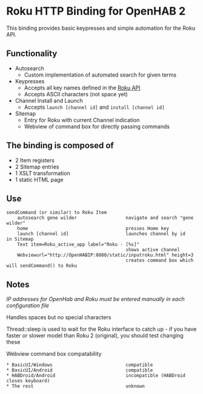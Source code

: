 # Roku HTTP Binding for OpenHAB 2

This binding provides basic keypresses and simple automation for the Roku API.

## Functionality
* Autosearch
	* Custom implementation of automated search for given terms
* Keypresses
	* Accepts all key names defined in the [Roku API](https://sdkdocs.roku.com/display/sdkdoc/External+Control+Guide#ExternalControlGuide-KeypressKeyValues)
	* Accepts ASCII characters (not space yet)
* Channel Install and Launch
	* Accepts `launch [channel id]` and `install [channel id]`
* Sitemap
	* Entry for Roku with current Channel indication
	* Webview of command box for directly passing commands

## The binding is composed of
* 2 Item registers
* 2 Sitemap entries
* 1 XSLT transformation
* 1 static HTML page 

## Use
```
sendCommand (or similar) to Roku Item
	autosearch gene wilder					navigate and search "gene wilder"
	home									presses Home key
	launch [channel id] 					launches channel by id
in Sitemap
	Text item=Roku_active_app label="Roku - [%s]"
											shows active channel
	Webviewurl="http://OpenHABIP:8080/static/inputroku.html" height=3
											creates command box which will sendCommand() to Roku 
```

## Notes
*IP addresses for OpenHab and Roku must be entered manually in each configuration file*

Handles spaces but no special characters

Thread::sleep is used to wait for the Roku interface to catch up - if you have faster or slower model than Roku 2 (original), you should test changing these

Webview command box compatability
```
* BasicUI/Windows							compatible
* BasicUI/Android							compatible
* HABDroid/Android							incompatible (HABDroid closes keyboard)
* The rest									unknown
```